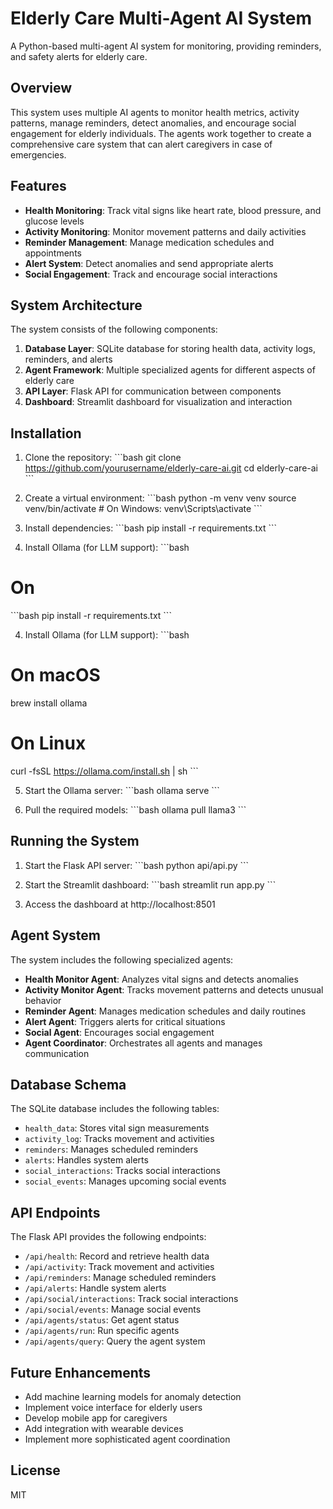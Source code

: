 # Elderly Care Multi-Agent AI System

A Python-based multi-agent AI system for monitoring, providing reminders, and safety alerts for elderly care.

## Overview

This system uses multiple AI agents to monitor health metrics, activity patterns, manage reminders, detect anomalies, and encourage social engagement for elderly individuals. The agents work together to create a comprehensive care system that can alert caregivers in case of emergencies.

## Features

- **Health Monitoring**: Track vital signs like heart rate, blood pressure, and glucose levels
- **Activity Monitoring**: Monitor movement patterns and daily activities
- **Reminder Management**: Manage medication schedules and appointments
- **Alert System**: Detect anomalies and send appropriate alerts
- **Social Engagement**: Track and encourage social interactions

## System Architecture

The system consists of the following components:

1. **Database Layer**: SQLite database for storing health data, activity logs, reminders, and alerts
2. **Agent Framework**: Multiple specialized agents for different aspects of elderly care
3. **API Layer**: Flask API for communication between components
4. **Dashboard**: Streamlit dashboard for visualization and interaction

## Installation

1. Clone the repository:
\`\`\`bash
git clone https://github.com/yourusername/elderly-care-ai.git
cd elderly-care-ai
\`\`\`

2. Create a virtual environment:
\`\`\`bash
python -m venv venv
source venv/bin/activate  # On Windows: venv\Scripts\activate
\`\`\`

3. Install dependencies:
\`\`\`bash
pip install -r requirements.txt
\`\`\`

4. Install Ollama (for LLM support):
\`\`\`bash
# On 
\`\`\`bash
pip install -r requirements.txt
\`\`\`

4. Install Ollama (for LLM support):
\`\`\`bash
# On macOS
brew install ollama

# On Linux
curl -fsSL https://ollama.com/install.sh | sh
\`\`\`

5. Start the Ollama server:
\`\`\`bash
ollama serve
\`\`\`

6. Pull the required models:
\`\`\`bash
ollama pull llama3
\`\`\`

## Running the System

1. Start the Flask API server:
\`\`\`bash
python api/api.py
\`\`\`

2. Start the Streamlit dashboard:
\`\`\`bash
streamlit run app.py
\`\`\`

3. Access the dashboard at http://localhost:8501

## Agent System

The system includes the following specialized agents:

- **Health Monitor Agent**: Analyzes vital signs and detects anomalies
- **Activity Monitor Agent**: Tracks movement patterns and detects unusual behavior
- **Reminder Agent**: Manages medication schedules and daily routines
- **Alert Agent**: Triggers alerts for critical situations
- **Social Agent**: Encourages social engagement
- **Agent Coordinator**: Orchestrates all agents and manages communication

## Database Schema

The SQLite database includes the following tables:

- `health_data`: Stores vital sign measurements
- `activity_log`: Tracks movement and activities
- `reminders`: Manages scheduled reminders
- `alerts`: Handles system alerts
- `social_interactions`: Tracks social interactions
- `social_events`: Manages upcoming social events

## API Endpoints

The Flask API provides the following endpoints:

- `/api/health`: Record and retrieve health data
- `/api/activity`: Track movement and activities
- `/api/reminders`: Manage scheduled reminders
- `/api/alerts`: Handle system alerts
- `/api/social/interactions`: Track social interactions
- `/api/social/events`: Manage social events
- `/api/agents/status`: Get agent status
- `/api/agents/run`: Run specific agents
- `/api/agents/query`: Query the agent system

## Future Enhancements

- Add machine learning models for anomaly detection
- Implement voice interface for elderly users
- Develop mobile app for caregivers
- Add integration with wearable devices
- Implement more sophisticated agent coordination

## License

MIT
